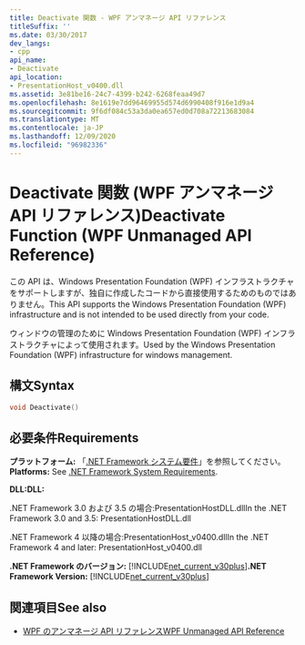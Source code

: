 ```yaml
---
title: Deactivate 関数 - WPF アンマネージ API リファレンス
titleSuffix: ''
ms.date: 03/30/2017
dev_langs:
- cpp
api_name:
- Deactivate
api_location:
- PresentationHost_v0400.dll
ms.assetid: 3e81be16-24c7-4399-b242-6268feaa49d7
ms.openlocfilehash: 8e1619e7dd96469955d574d6990408f916e1d9a4
ms.sourcegitcommit: 9f6df084c53a3da0ea657ed0d708a72213683084
ms.translationtype: MT
ms.contentlocale: ja-JP
ms.lasthandoff: 12/09/2020
ms.locfileid: "96982336"
---
```

# <a name="deactivate-function-wpf-unmanaged-api-reference"></a><span data-ttu-id="aa686-102">Deactivate 関数 (WPF アンマネージ API リファレンス)</span><span class="sxs-lookup"><span data-stu-id="aa686-102">Deactivate Function (WPF Unmanaged API Reference)</span></span>
<span data-ttu-id="aa686-103">この API は、Windows Presentation Foundation (WPF) インフラストラクチャをサポートしますが、独自に作成したコードから直接使用するためのものではありません。</span><span class="sxs-lookup"><span data-stu-id="aa686-103">This API supports the Windows Presentation Foundation (WPF) infrastructure and is not intended to be used directly from your code.</span></span>  
  
 <span data-ttu-id="aa686-104">ウィンドウの管理のために Windows Presentation Foundation (WPF) インフラストラクチャによって使用されます。</span><span class="sxs-lookup"><span data-stu-id="aa686-104">Used by the Windows Presentation Foundation (WPF) infrastructure for windows management.</span></span>  
  
## <a name="syntax"></a><span data-ttu-id="aa686-105">構文</span><span class="sxs-lookup"><span data-stu-id="aa686-105">Syntax</span></span>  
  
```cpp  
void Deactivate()  
```  
  
## <a name="requirements"></a><span data-ttu-id="aa686-106">必要条件</span><span class="sxs-lookup"><span data-stu-id="aa686-106">Requirements</span></span>  
 <span data-ttu-id="aa686-107">**プラットフォーム:** 「[.NET Framework システム要件](/dotnet/framework/get-started/system-requirements)」を参照してください。</span><span class="sxs-lookup"><span data-stu-id="aa686-107">**Platforms:** See [.NET Framework System Requirements](/dotnet/framework/get-started/system-requirements).</span></span>  
  
 <span data-ttu-id="aa686-108">**DLL:**</span><span class="sxs-lookup"><span data-stu-id="aa686-108">**DLL:**</span></span>  
  
 <span data-ttu-id="aa686-109">.NET Framework 3.0 および 3.5 の場合:PresentationHostDLL.dll</span><span class="sxs-lookup"><span data-stu-id="aa686-109">In the .NET Framework 3.0 and 3.5: PresentationHostDLL.dll</span></span>  
  
 <span data-ttu-id="aa686-110">.NET Framework 4 以降の場合:PresentationHost_v0400.dll</span><span class="sxs-lookup"><span data-stu-id="aa686-110">In the .NET Framework 4 and later: PresentationHost_v0400.dll</span></span>  
  
 <span data-ttu-id="aa686-111">**.NET Framework のバージョン:** [!INCLUDE[net_current_v30plus](../../../includes/net-current-v30plus-md.md)]</span><span class="sxs-lookup"><span data-stu-id="aa686-111">**.NET Framework Version:** [!INCLUDE[net_current_v30plus](../../../includes/net-current-v30plus-md.md)]</span></span>  
  
## <a name="see-also"></a><span data-ttu-id="aa686-112">関連項目</span><span class="sxs-lookup"><span data-stu-id="aa686-112">See also</span></span>

- [<span data-ttu-id="aa686-113">WPF のアンマネージ API リファレンス</span><span class="sxs-lookup"><span data-stu-id="aa686-113">WPF Unmanaged API Reference</span></span>](wpf-unmanaged-api-reference.md)
